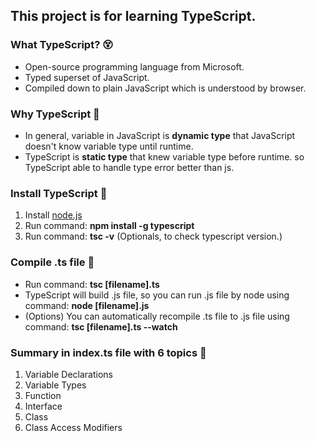 ## This project is for learning TypeScript.

### What TypeScript? :dizzy_face:
- Open-source programming language from Microsoft.
- Typed superset of JavaScript.
- Compiled down to plain JavaScript which is understood by browser.

### Why TypeScript :raised_eyebrow:
- In general, variable in JavaScript is **dynamic type** that JavaScript doesn't know variable type until runtime.
- TypeScript is **static type** that knew variable type before runtime. so TypeScript able to handle type error better than js.

### Install TypeScript :construction:
1. Install [node.js](https://nodejs.org/en/) 
2. Run command: **npm install -g typescript**
3. Run command: **tsc -v** (Optionals, to check typescript version.)

### Compile .ts file :rocket:
- Run command: **tsc [filename].ts** 
- TypeScript will build .js file, so you can run .js file by node using command: **node [filename].js**
- (Options) You can automatically recompile .ts file to .js file using command: **tsc [filename].ts --watch**

### Summary in index.ts file with 6 topics :pushpin:
1. Variable Declarations
2. Variable Types
3. Function
4. Interface
5. Class
6. Class Access Modifiers
